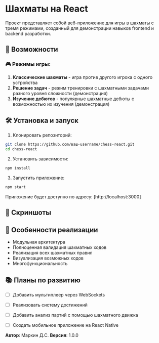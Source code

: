 # Шахматы на React

Проект представляет собой веб-приложение для игры в шахматы с тремя режимами, созданный для демонстрации навыков frontend и backend разработки.

## 🚀 Возможности

### 🎮 Режимы игры:
1. **Классические шахматы** - игра против другого игрока с одного устройства
2. **Решение задач** - режим тренировки с шахматными задачами разного уровня сложности (демонстрация)
3. **Изучение дебютов** - популярные шахматные дебюты с возможностью их изучения (демонстрация)

## 🛠 Установка и запуск

1. Клонировать репозиторий:
```bash
git clone https://github.com/ваш-username/chess-react.git
cd chess-react
```

2. Установить зависимости:
```bash
npm install
```

3. Запустить приложение:
```bash
npm start
```

Приложение будет доступно по адресу: [http://localhost:3000]

## 📸 Скриншоты



## 📌 Особенности реализации

- Модульная архитектура
- Полноценная валидация шахматных ходов
- Реализация всех шахматных правил
- Визуализация возможных ходов
- Многофункциональность

## 📚 Планы по развитию

- [ ] Добавить мультиплеер через WebSockets
- [ ] Реализовать систему достижений
- [ ] Добавить анализ партий с помощью шахматного движка
- [ ] Создать мобильное приложение на React Native



**Автор**: Маркин Д.С.
**Версия**: 1.0.0